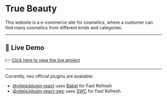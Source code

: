# True Beauty 

This website is a e-commerce site for cosmetics, where a customer can find many cosmetics from different kinds and categories.

---

## 🚀 Live Demo

👉 [Click here to view the live project](https://true-beauty-2d58d.web.app)

---

Currently, two official plugins are available:

- [@vitejs/plugin-react](https://github.com/vitejs/vite-plugin-react/blob/main/packages/plugin-react/README.md) uses [Babel](https://babeljs.io/) for Fast Refresh
- [@vitejs/plugin-react-swc](https://github.com/vitejs/vite-plugin-react-swc) uses [SWC](https://swc.rs/) for Fast Refresh
